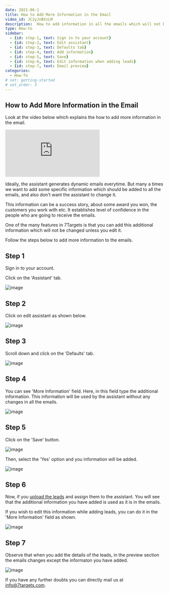 ```yaml
---
date: 2021-06-1
title: How to Add More Information in the Email
video_id: JC2yJnBXzLM
description:  How to add information in all the emails which will not be changed by the assistant
type: How-to
sidebar:
  - {id: step-1, text: Sign in to your account}
  - {id: step-2, text: Edit assistant}
  - {id: step-3, text: Defaults tab}
  - {id: step-4, text: Add information}
  - {id: step-5, text: Save}
  - {id: step-6, text: Edit information when adding leads}
  - {id: step-7, text: Email preview}
categories:
  - How-To
# set: getting-started
# set_order: 3
---
```


## How to Add More Information in the Email
Look at the video below which explains the how to add more information in the email.

<div class="video_wrapper">
    <iframe src="https://www.youtube.com/embed/P76_l3ggR4Y?rel=0&modestbranding=1&showinfo=0" frameborder="0" allowfullscreen>
    </iframe>
</div>

Ideally, the assistant generates dynamic emails everytime. But many a times we want to add some specific information which should be added to all the emails, and also don't want the assistant to change it. 

This information can be a success story, about some award you won, the customers you work with etc. It establishes level of confidence in the people who are going to receive the emails.

One of the many features in 7Targets is that you can add this additional information which will not be changed unless you edit it.

Follow the steps below to add more information to the emails.

## Step 1

Sign in to your account.

Click on the 'Assistant' tab.

![image](../../images/more-info-1.png)

## Step 2

Click on edit assistant as shown below.

![image](../../images/more-info-2.png)


## Step 3

Scroll down and click on the 'Defaults' tab.

![image](../../images/more-info-3.png)


## Step 4

You can see 'More Information' field. Here, in this field type the additional information. This information will be used by the assistant without any changes in all the emails.

![image](../../images/more-info-4.png)

## Step 5

Click on the 'Save' button.

![image](../../images/more-info-5.png)

Then, select the 'Yes' option and you information will be added.

![image](../../images/more-info-6.png)

## Step 6

Now, if you [upload the leads](../how-to-add-multiple-leads/) and assign them to the assistant. You will see that the additional information you have added is used as it is in the emails.


If you wish to edit this information while adding leads, you can do it in the 'More Information' field as shown.


![image](../../images/more-info-8.png)


## Step 7


Observe that when you add the details of the leads, in the preview section the emails changes except the informaton you have added.

![image](../../images/more-info-9.png)

If you have any further doubts you can directly mail us at info@7targets.com.